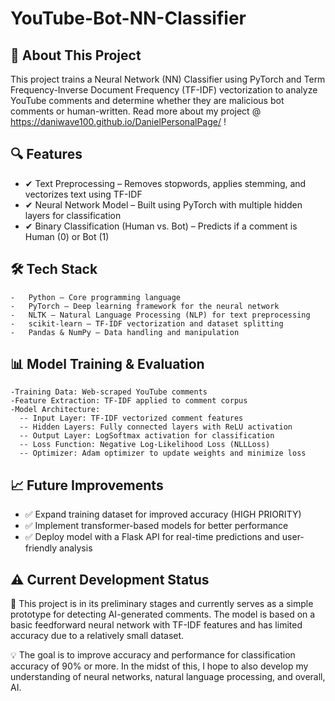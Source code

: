 # YouTube-Bot-NN-Classifier

## 📌 About This Project

This project trains a Neural Network (NN) Classifier using PyTorch and Term Frequency-Inverse Document Frequency (TF-IDF) vectorization to analyze YouTube comments and determine whether they are malicious bot comments or human-written.
Read more about my project @ https://daniwave100.github.io/DanielPersonalPage/ !

## 🔍 Features

- ✔ Text Preprocessing – Removes stopwords, applies stemming, and vectorizes text using TF-IDF
- ✔ Neural Network Model – Built using PyTorch with multiple hidden layers for classification
- ✔ Binary Classification (Human vs. Bot) – Predicts if a comment is Human (0) or Bot (1)

## 🛠️ Tech Stack
	-	Python – Core programming language
	-	PyTorch – Deep learning framework for the neural network
	-	NLTK – Natural Language Processing (NLP) for text preprocessing
	-	scikit-learn – TF-IDF vectorization and dataset splitting
	-	Pandas & NumPy – Data handling and manipulation

## 📊 Model Training & Evaluation
	-Training Data: Web-scraped YouTube comments
	-Feature Extraction: TF-IDF applied to comment corpus
	-Model Architecture:
	  -- Input Layer: TF-IDF vectorized comment features
	  -- Hidden Layers: Fully connected layers with ReLU activation
	  -- Output Layer: LogSoftmax activation for classification
	  -- Loss Function: Negative Log-Likelihood Loss (NLLLoss)
	  -- Optimizer: Adam optimizer to update weights and minimize loss

 ## 📈 Future Improvements
- ✅ Expand training dataset for improved accuracy (HIGH PRIORITY)
- ✅ Implement transformer-based models for better performance
- ✅ Deploy model with a Flask API for real-time predictions and user-friendly analysis

## ⚠️ Current Development Status

🔬 This project is in its preliminary stages and currently serves as a simple prototype for detecting AI-generated comments. The model is based on a basic feedforward neural network with TF-IDF features and has limited accuracy due to a relatively small dataset. 

💡 The goal is to improve accuracy and performance for classification accuracy of 90% or more. In the midst of this, I hope to also develop my understanding of neural networks, natural language processing, and overall, AI.

